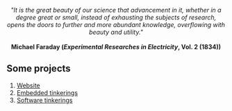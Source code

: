 <p align="center">
<I>
  "It is the great beauty of our science that advancement in it, whether in a degree great or small, instead of exhausting the subjects of research, opens the doors to further and more abundant knowledge, overflowing with beauty and utility."
</I><br><br>
<b>Michael Faraday (<I>Experimental Researches in Electricity</I>, Vol. 2 (1834))</b></p>
</p>

<h2>Some projects</h2>

<p>
  <ol>
    <li><a href="https://risherlock.github.io/dot-com/">Website</a></li>
    <li><a href="https://github.com/risherlock/Embedded-Tinkering">Embedded tinkerings</a></li>
    <li><a href="https://github.com/risherlock/Software-Tinkering">Software tinkerings</a></li>
  </ol>
</p>
